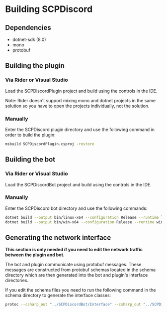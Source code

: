 # Building SCPDiscord

## Dependencies

- dotnet-sdk (8.0)
- mono
- protobuf

## Building the plugin

### Via Rider or Visual Studio

Load the SCPDiscordPlugin project and build using the controls in the IDE.

Note: Rider doesn't support mixing mono and dotnet projects in the same solution so you have to open the projects individually, not the solution.

### Manually

Enter the SCPDiscord plugin directory and use the following command in order to build the plugin:
```bash
msbuild SCPDiscordPlugin.csproj -restore
```

## Building the bot

### Via Rider or Visual Studio

Load the SCPDiscordBot project and build using the controls in the IDE.

### Manually

Enter the SCPDiscord bot directory and use the following commands:
```bash
dotnet build --output bin/linux-x64 --configuration Release --runtime linux-x64
dotnet build --output bin/win-x64 --configuration Release --runtime win-x64
```

## Generating the network interface

**This section is only needed if you need to edit the network traffic between the plugin and bot.**

The bot and plugin communicate using protobuf messages. These messages are constructed from protobuf schemas located in the schema directory which are then generated into the bot and plugin's interface directories.

If you edit the schema files you need to run the following command in the schema directory to generate the interface classes:
```bash
protoc --csharp_out "../SCPDiscordBot/Interface" --csharp_out "../SCPDiscordPlugin/Interface" --proto_path . *.proto ./BotToPlugin/*.proto ./PluginToBot/*.proto
```
